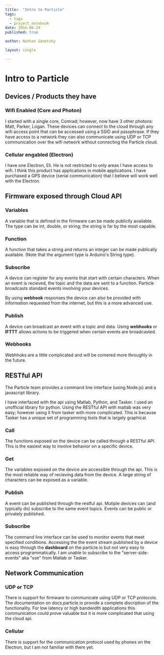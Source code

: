 ```yaml
---
title:  "Intro to Particle"
tags:
  - tags
  - project_notebook
date: 2016-06-24
published: true

author: Nathan Genetzky

layout: single

---
```



# Intro to Particle

## Devices / Products they have

### Wifi Enabled (Core and Photon)

I started with a single core, Comrad; however, now have 3 other photons: Matt,
Parker, Logan. These devices can connect to the cloud through any wifi access
point that can be accessed using a SSID and passphrase. If they have access to
a network they can also communicate using UDP or TCP communication over the
wifi network without connecting the Particle cloud.

### Cellular engabled (Electron)

I have one Electron, Eli. He is not restricted to only areas I have access to
wifi. I think this product has applications in mobile applications. I have
purchased a GPS device (serial communication) that I believe will work well
with the Electron.

## Firmware exposed through Cloud API

### Variables

A variable that is defined in the firmware can be made publiclly available.
The type can be int, double, or string; the string is far by the most capable.

### Function

A function that takes a string and returns an integer can be made publically
available. (Note that the argument type is Arduino's String type).

### Subscribe

A device can register for any events that start with certain characters. When
an event is recieved, the topic and the data are sent to a function. Particle
broadcasts standard events involving your devices.

By using **webhook** responses the device can also be provided with information
requested from the internet, but this is a more advanced use.

### Publish

A device can broadcast an event with a topic and data. Using **webhooks** or
**IFTTT** allows actions to be triggered when certain events are broadcasted. 

### Webhooks

Webhhoks are a little complicated and will be comered more throughly in the
future.

## RESTful API

The Particle team provides a command line interface (using Node.js) and a
javascript library.

I have interfaced with the api using Matlab, Python, and Tasker. I used an
unofficial library for python. Using the RESTful API with matlab was very
easy; however using it from tasker with more complicated. This is because
Tasker has a unique set of programming tools that is largely graphical.

### Call

The functions exposed on the device can be called through a RESTful API. This
is the easiest way to involve behavior on a specific device. 

### Get

The variables exposed on the device are accessible through the api. This is
the most reliable way of recieving data from the device. A large string of
characters can be exposed as a variable.

### Publish

A event can be published through the restful api. Mutiple devices can (and
typically do) subscribe to the same event topics. Events can be public or
privately published.

### Subscribe

The command line interface can be used to monitor events that meet specified
conditions. Accessing the the event stream published by a device is easy through
the **dashboard** on the particle.io but not very easy to access
programmatically. I am unable to subscribe to the "server-side-events" aka
"sse" from Matlab or Tasker.

## Network Communication

### UDP or TCP

There is support for firmware to communicate using UDP or TCP protocols. The
documentation on docs.particle.io provide a complete discription of the
functionality. For low latency or high bandwidth applications this
communication could prove valuable but it is more complicated that using the
cloud api.

### Cellular

There is support for the communication protocol used by phones on the
Electron, but I am not familiar with them yet.
